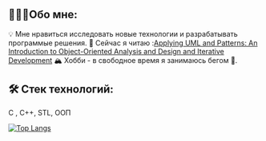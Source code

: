  ## 👨🏻‍💻Обо мне:
💡 Мне нравиться исследовать новые технологии и разрабатывать программые решения.
📗 Сейчас я читаю :[Applying UML and Patterns: An Introduction to Object-Oriented Analysis and Design and Iterative Development](https://www.amazon.in/Applying-UML-Patterns-Introduction-Object-Oriented/dp/0131489062)
🏔️ Хобби - в свободное время я занимаюсь бегом 🏃. 

## 🛠 Стек технологий:

C , C++, STL, ООП

[![Top Langs](https://github-readme-stats.vercel.app/api/top-langs/?username=kozlov-dev&layout=compact)](https://github.com/kozlov-dev&hide=javascript,html,pascal,c/github-readme-stats)




<!--
**kozlov-dev/kozlov-dev** is a ✨ _special_ ✨ repository because its `README.md` (this file) appears on your GitHub profile.

Here are some ideas to get you started:

- 🔭 I’m currently working on ...
- 🌱 I’m currently learning ...
- 👯 I’m looking to collaborate on ...
- 🤔 I’m looking for help with ...
- 💬 Ask me about ...
- 📫 How to reach me: ...
- 😄 Pronouns: ...
- ⚡ Fun fact: ...
-->
